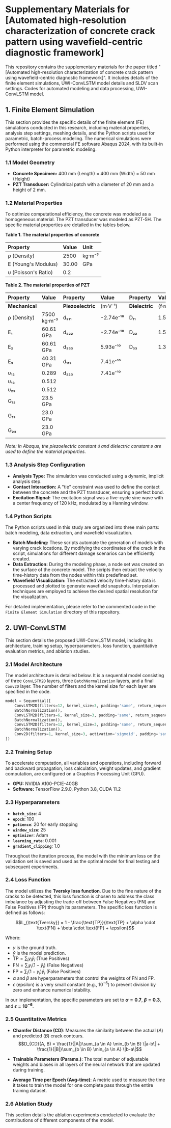 # Supplementary Materials for [Automated high-resolution characterization of concrete crack pattern using wavefield-centric diagnostic framework]

This repository contains the supplementary materials for the paper titled "[Automated high-resolution characterization of concrete crack pattern using wavefield-centric diagnostic framework]". It includes details of the finite element simulations, UWI-ConvLSTM model details and SLDV scan settings. Codes for automated modeling and data processing,  UWI-ConvLSTM model.

## 1. Finite Element Simulation

This section provides the specific details of the finite element (FE) simulations conducted in this research, including material properties, analysis step settings, meshing details, and the Python scripts used for parametric, batch-process modeling. The numerical simulations were performed using the commercial FE software Abaqus 2024, with its built-in Python interpreter for parametric modeling.

### 1.1 Model Geometry

* **Concrete Specimen:** 400 mm (Length) × 400 mm (Width) × 50 mm (Height)
* **PZT Transducer:** Cylindrical patch with a diameter of 20 mm and a height of 2 mm.

### 1.2 Material Properties

To optimize computational efficiency, the concrete was modeled as a homogeneous material. The PZT transducer was modeled as PZT-5H. The specific material properties are detailed in the tables below.

**Table 1. The material properties of concrete**

| Property | Value | Unit |
| :--- | :--- | :--- |
| ρ (Density) | 2500 | kg·m⁻³ |
| E (Young's Modulus) | 30.00 | GPa |
| υ (Poisson's Ratio) | 0.2 | |

**Table 2. The material properties of PZT**

| Property | Value | Property | Value | Property | Value |
| :--- | :--- | :--- | :--- | :--- | :--- |
| **Mechanical** | | **Piezoelectric** | (m·V⁻¹) | **Dielectric** | (f·m⁻¹) |
| ρ (Density) | 7500 kg·m⁻³ | d₃₁₁ | -2.74e⁻¹⁰ | D₁₁ | 1.505e⁻⁸ |
| E₁ | 60.61 GPa | d₃₂₂ | -2.74e⁻¹⁰ | D₂₂ | 1.505e⁻⁸ |
| E₂ | 60.61 GPa | d₃₃₃ | 5.93e⁻¹⁰ | D₃₃ | 1.301e⁻⁸ |
| E₃ | 40.31 GPa | d₁₁₂ | 7.41e⁻¹⁰ | | |
| υ₁₂ | 0.289 | d₂₂₃ | 7.41e⁻¹⁰ | | |
| υ₁₃ | 0.512 | | | | |
| υ₂₃ | 0.512 | | | | |
| G₁₂ | 23.5 GPa | | | | |
| G₁₃ | 23.0 GPa | | | | |
| G₂₃ | 23.0 GPa | | | | |

*Note: In Abaqus, the piezoelectric constant `d` and dielectric constant `D` are used to define the material properties.*

### 1.3 Analysis Step Configuration

* **Analysis Type:** The simulation was conducted using a dynamic, implicit analysis step.
* **Contact Interaction:** A "tie" constraint was used to define the contact between the concrete and the PZT transducer, ensuring a perfect bond.
* **Excitation Signal:** The excitation signal was a five-cycle sine wave with a center frequency of 120 kHz, modulated by a Hanning window.

### 1.4 Python Scripts

The Python scripts used in this study are organized into three main parts: batch modeling, data extraction, and wavefield visualization.

* **Batch Modeling:** These scripts automate the generation of models with varying crack locations. By modifying the coordinates of the crack in the script, simulations for different damage scenarios can be efficiently created.
* **Data Extraction:** During the modeling phase, a node set was created on the surface of the concrete model. The scripts then extract the velocity time-history data from the nodes within this predefined set.
* **Wavefield Visualization:** The extracted velocity time-history data is processed and plotted to generate wavefield snapshots. Interpolation techniques are employed to achieve the desired spatial resolution for the visualization.

For detailed implementation, please refer to the commented code in the ` Finite Element Simulation` directory of this repository.

## 2. UWI-ConvLSTM

This section details the proposed UWI-ConvLSTM model, including its architecture, training setup, hyperparameters, loss function, quantitative evaluation metrics, and ablation studies.

### 2.1 Model Architecture

The model architecture is detailed below. It is a sequential model consisting of three `ConvLSTM2D` layers, three `BatchNormalization` layers, and a final `Conv2D` layer. The number of filters and the kernel size for each layer are specified in the code.

```python
model = Sequential([
    ConvLSTM2D(filters=12, kernel_size=3, padding='same', return_sequences=True, input_shape=input_shape),
    BatchNormalization(),
    ConvLSTM2D(filters=6, kernel_size=3, padding='same', return_sequences=True),
    BatchNormalization(),
    ConvLSTM2D(filters=12, kernel_size=3, padding='same', return_sequences=False),
    BatchNormalization(),
    Conv2D(filters=1, kernel_size=3, activation='sigmoid', padding='same', data_format='channels_last')
])

```
### 2.2 Training Setup

To accelerate computation, all variables and operations, including forward and backward propagation, loss calculation, weight updates, and gradient computation, are configured on a Graphics Processing Unit (GPU).

* **GPU:** NVIDIA A100-PCIE-40GB
* **Software:** TensorFlow 2.9.0, Python 3.8, CUDA 11.2

### 2.3 Hyperparameters

* **`batch_size`**: 4
* **`epoch`**: 100
* **`patience`**: 20 for early stopping
* **`window_size`**: 25
* **`optimizer`**: Adam
* **`learning_rate`**: 0.001
* **`gradient_clipping`**: 1.0

Throughout the iteration process, the model with the minimum loss on the validation set is saved and used as the optimal model for final testing and subsequent experiments.

### 2.4 Loss Function

The model utilizes the **Tversky loss function**. Due to the fine nature of the cracks to be detected, this loss function is chosen to address the class imbalance by adjusting the trade-off between False Negatives (FN) and False Positives (FP) through its parameters. The specific loss function is defined as follows:

$$L_{\text{Tversky}} = 1 - \frac{\text{TP}}{\text{TP} + \alpha \cdot \text{FN} + \beta \cdot \text{FP} + \epsilon}$$

Where:
* $y$ is the ground truth.
* $\hat{y}$ is the model prediction.
* $\text{TP} = \sum_{i} y_i \hat{y}_i$ (True Positives)
* $\text{FN} = \sum_{i} y_i (1 - \hat{y}_i)$ (False Negatives)
* $\text{FP} = \sum_{i} (1 - y_i) \hat{y}_i$ (False Positives)
* $\alpha$ and $\beta$ are hyperparameters that control the weights of FN and FP.
* $\epsilon$ (epsilon) is a very small constant (e.g., $10^{-6}$) to prevent division by zero and enhance numerical stability.

In our implementation, the specific parameters are set to **$\alpha = 0.7$**, **$\beta = 0.3$**, and **$\epsilon = 10^{-6}$**.

### 2.5 Quantitative Metrics

* **Chamfer Distance (CD)**: Measures the similarity between the actual ($A$) and predicted ($B$) crack contours.
    $$D_{CD}(A, B) = \frac{1}{|A|}\sum_{a \in A} \min_{b \in B} \|a-b\| + \frac{1}{|B|}\sum_{b \in B} \min_{a \in A} \|b-a\|$$

* **Trainable Parameters (Params.)**: The total number of adjustable weights and biases in all layers of the neural network that are updated during training.

* **Average Time per Epoch (Avg-time)**: A metric used to measure the time it takes to train the model for one complete pass through the entire training dataset.

### 2.6 Ablation Study

This section details the ablation experiments conducted to evaluate the contributions of different components of the model.
